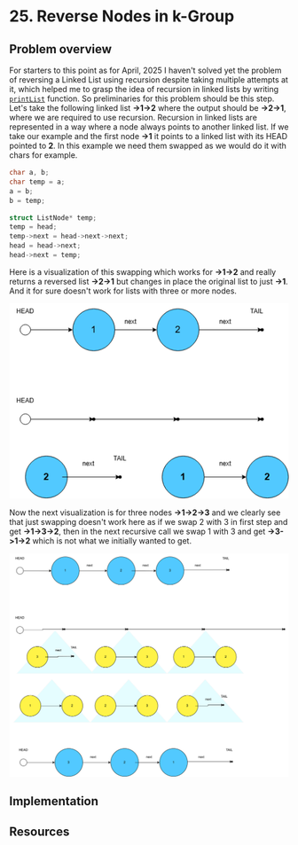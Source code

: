 # 25. Reverse Nodes in k-Group

## Problem overview

For starters to this point as for April, 2025 I haven't solved yet the problem of reversing a Linked List using recursion despite taking multiple attempts at it, which helped me to grasp the idea of recursion in linked lists by writing [`printList`](./../../concepts/templates/mk_linkedlist.h#:~:text=printList) function. So preliminaries for this problem should be this step. Let's take the following linked list **->1->2** where the output should be **->2->1**, where we are required to use recursion. Recursion in linked lists are represented in a way where a node always points to another linked list. If we take our example and the first node **->1** it points to a linked list with its HEAD pointed to **2**. In this example we need them swapped as we would do it with chars for example.

```c
char a, b;
char temp = a;
a = b;
b = temp;
```

```c
struct ListNode* temp;
temp = head;
temp->next = head->next->next;
head = head->next;
head->next = temp;
```

Here is a visualization of this swapping which works for **->1->2** and really returns a reversed list **->2->1** but changes in place the original list to just **->1**. And it for sure doesn't work for lists with three or more nodes.

![linked-list-recursion](assets/linked-list-recursion.drawio.png)

Now the next visualization is for three nodes **->1->2->3** and we clearly see that just swapping doesn't work here as if we swap 2 with 3 in first step and get **->1->3->2**, then in the next recursive call we swap 1 with 3 and get **->3->1->2** which is not what we initially wanted to get.

![linked-list-recursion-3elems](assets/linked-list-recursion-3-elems.drawio.svg)

## Implementation

## Resources
